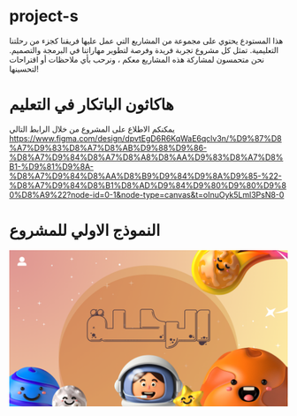 # project-s
هذا المستودع يحتوي على مجموعة من المشاريع التي عمل عليها فريقنا كجزء من رحلتنا التعليمية. تمثل كل مشروع تجربة فريدة وفرصة لتطوير مهاراتنا في البرمجة والتصميم. نحن متحمسون لمشاركة هذه المشاريع معكم ، ونرحب بأي ملاحظات أو اقتراحات لتحسينها!
# هاكاثون الباتكار في التعليم 
يمكنكم الاطلاع على المشروع من خلال الرابط التالي
https://www.figma.com/design/dpvtEgD6R6KqWaE6qclv3n/%D9%87%D8%A7%D9%83%D8%A7%D8%AB%D9%88%D9%86-%D8%A7%D9%84%D8%A7%D8%A8%D8%AA%D9%83%D8%A7%D8%B1-%D9%81%D9%8A-%D8%A7%D9%84%D8%AA%D8%B9%D9%84%D9%8A%D9%85-%22-%D8%A7%D9%84%D8%B1%D8%AD%D9%84%D9%80%D9%80%D9%80%D8%A9%22?node-id=0-1&node-type=canvas&t=oInuOyk5Lml3PsN8-0
# النموذج الاولي للمشروع
 ![اسم المشروع](https://github.com/Lujy11/my-project/blob/main/1.png)


